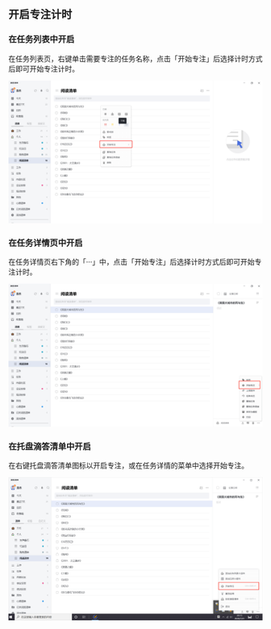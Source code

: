 ## 开启专注计时

### 在任务列表中开启

在任务列表页，右键单击需要专注的任务名称，点击「开始专注」后选择计时方式后即可开始专注计时。

![images35](../../images/windows/51.png)

### 在任务详情页中开启

在任务详情页右下角的「···」中，点击「开始专注」后选择计时方式后即可开始专注计时。

![images35](../../images/windows/52.png)

### 在托盘滴答清单中开启

在右键托盘滴答清单图标以开启专注，或在任务详情的菜单中选择开始专注。

![images35](../../images/windows/53.png)

